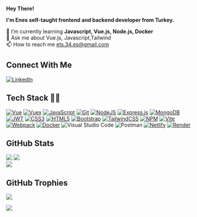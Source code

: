 **Hey There!**

**I'm Enes self-taught frontend and backend developer from Turkey.**

🔭 I’m currently learning **Javascript, Vue.js, Node.js, Docker**<br>💬 Ask me about Vue.js, Javascript,Tailwind<br>📫 How to reach me ets.34.es@gmail.com


## Connect With Me
[![LinkedIn](https://img.shields.io/badge/LinkedIn-%230077B5.svg?logo=linkedin&logoColor=white)](https://www.linkedin.com/in/enes-ets34/)


## Tech Stack 💪🏼
[![Vue](https://img.shields.io/badge/Vue.js-35495E?style=for-the-badge&logo=vuedotjs&logoColor=4FC08D)](https://vuejs.org/) [![Vuex](https://img.shields.io/badge/-Vuex-4FC08D?style=for-the-badge&logo=vuex&logoColor=white)](https://vuex.vuejs.org/) [![JavaScript](https://img.shields.io/badge/javascript-%23323330.svg?style=for-the-badge&logo=javascript&logoColor=%23F7DF1E)](https://www.javascript.com/) [![Git](https://img.shields.io/badge/git-%23F05033.svg?style=for-the-badge&logo=git&logoColor=white)](https://git-scm.com/)
[![NodeJS](https://img.shields.io/badge/node.js-6DA55F?style=for-the-badge&logo=node.js&logoColor=white)](https://nodejs.org/) [![Express.js](https://img.shields.io/badge/express.js-%23404d59.svg?style=for-the-badge&logo=express&logoColor=%2361DAFB)](https://expressjs.com/) [![MongoDB](https://img.shields.io/badge/MongoDB-%234ea94b.svg?style=for-the-badge&logo=mongodb&logoColor=#00ff1d)](https://www.mongodb.com/) [![JWT](https://img.shields.io/badge/JWT-black?style=for-the-badge&logo=JSON%20web%20tokens)](https://jwt.io/) 
 [![CSS3](https://img.shields.io/badge/css3-%231572B6.svg?style=for-the-badge&logo=css3&logoColor=white)](https://developer.mozilla.org/en-US/docs/Web/CSS) [![HTML5](https://img.shields.io/badge/html5-%23E34F26.svg?style=for-the-badge&logo=html5&logoColor=white)](https://developer.mozilla.org/en-US/docs/Glossary/HTML5) [![Bootstrap](https://img.shields.io/badge/bootstrap-%237811f7.svg?style=for-the-badge&logo=bootstrap&logoColor=white)](https://getbootstrap.com/) [![TailwindCSS](https://img.shields.io/badge/tailwindcss-%2338bdf9.svg?style=for-the-badge&logo=tailwind-css&logoColor=white)](https://tailwindcss.com/) 
[![NPM](https://img.shields.io/badge/NPM-%23CB3837.svg?style=for-the-badge&logo=npm&logoColor=white)](https://www.npmjs.com/) [![Vite](https://img.shields.io/badge/-Vite-646CFF?style=for-the-badge&logo=vite&logoColor=white)](https://vitejs.dev/) [![Webpack](https://img.shields.io/badge/-Webpack-8DD6F9?style=for-the-badge&logo=webpack&logoColor=white)](https://webpack.js.org/) [![Docker](https://img.shields.io/badge/-Docker-2496ED?style=for-the-badge&logo=docker&logoColor=white)](https://www.docker.com/) ![Visual Studio Code](https://img.shields.io/badge/Visual%20Studio%20Code-0078d7.svg?style=for-the-badge&logo=visual-studio-code&logoColor=white) ![Postman](https://img.shields.io/badge/Postman-FF6C37?style=for-the-badge&logo=postman&logoColor=white) [![Netlify](https://img.shields.io/badge/netlify-%23000000.svg?style=for-the-badge&logo=netlify&logoColor=#00C7B7)](https://www.netlify.com/) [![Render](https://img.shields.io/badge/Render-%46E3B7.svg?style=for-the-badge&logo=render&logoColor=white)](https://render.com/)
## GitHub Stats
![](https://github-readme-stats.vercel.app/api?username=Enes-ets34&theme=radical&hide_border=true&include_all_commits=false&count_private=false) 
![](https://github-readme-streak-stats.herokuapp.com/?user=Enes-ets34&theme=radical&hide_border=true)<br/>
![](https://github-readme-stats.vercel.app/api/top-langs/?username=Enes-ets34&theme=radical&hide_border=true&include_all_commits=false&count_private=false&layout=compact)<br/>





## GitHub Trophies
![](https://github-profile-trophy.vercel.app/?username=Enes-ets34&theme=gruvbox&no-frame=true&no-bg=false&margin-w=4)



![](https://komarev.com/ghpvc/?username=Enes-ets34&style=flat-square)
